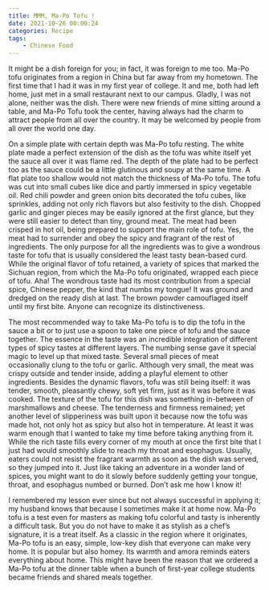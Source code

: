 ```yaml
---
title: MMM, Ma-Po Tofu !
date: 2021-10-26 00:00:24
categories: Recipe
tags:
    - Chinese Food
---
```


It might be a dish foreign for you; in fact, it was foreign to me too. Ma-Po tofu originates from a region in China but far away from my hometown. The first time that I had it was in my first year of college. It and me, both had left home, just met in a small restaurant next to our campus. Gladly, I was not alone, neither was the dish. There were new friends of mine sitting around a table, and Ma-Po Tofu took the center, having always had the charm to attract people from all over the country. It may be welcomed by people from all over the world one day.

On a simple plate with certain depth was Ma-Po tofu resting. The white plate made a perfect extension of the dish as the tofu was white itself yet the sauce all over it was flame red. The depth of the plate had to be perfect too as the sauce could be a little glutinous and soupy at the same time. A flat plate too shallow would not match the thickness of Ma-Po tofu. The tofu was cut into small cubes like dice and partly immersed in spicy vegetable oil. Red chili powder and green onion bits decorated the tofu cubes, like sprinkles, adding not only rich flavors but also festivity to the dish. Chopped garlic and ginger pieces may be easily ignored at the first glance, but they were still easier to detect than tiny, ground meat. The meat had been crisped in hot oil, being prepared to support the main role of tofu. Yes, the meat had to surrender and obey the spicy and fragrant of the rest of ingredients. The only purpose for all the ingredients was to give a wondrous taste for tofu that is usually considered the least tasty bean-based curd. While the original flavor of tofu retained, a variety of spices that marked the Sichuan region, from which the Ma-Po tofu originated, wrapped each piece of tofu. Aha! The wondrous taste had its most contribution from a special spice, Chinese pepper, the kind that numbs my tongue! It was ground and dredged on the ready dish at last. The brown powder camouflaged itself until my first bite. Anyone can recognize its distinctiveness.

The most recommended way to take Ma-Po tofu is to dip the tofu in the sauce a bit or to just use a spoon to take one piece of tofu and the sauce together. The essence in the taste was an incredible integration of different types of spicy tastes at different layers. The numbing sense gave it special magic to level up that mixed taste. Several small pieces of meat occasionally clung to the tofu or garlic. Although very small, the meat was crispy outside and tender inside, adding a playful element to other ingredients. Besides the dynamic flavors, tofu was still being itself: it was tender, smooth, pleasantly chewy, soft yet firm, just as it was before it was cooked. The texture of the tofu for this dish was something in-between of marshmallows and cheese. The tenderness and firmness remained; yet another level of slipperiness was built upon it because now the tofu was made hot, not only hot as spicy but also hot in temperature. At least it was warm enough that I wanted to take my time before taking anything from it. While the rich taste fills every corner of my mouth at once the first bite that I just had would smoothly slide to reach my throat and esophagus. Usually, eaters could not resist the fragrant warmth as soon as the dish was served, so they jumped into it. Just like taking an adventure in a wonder land of spices, you might want to do it slowly before suddenly getting your tongue, throat, and esophagus numbed or burned. Don’t ask me how I know it!

I remembered my lesson ever since but not always successful in applying it; my husband knows that because I sometimes make it at home now. Ma-Po tofu is a test even for masters as making tofu colorful and tasty is inherently a difficult task. But you do not have to make it as stylish as a chef’s signature, it is a treat itself. As a classic in the region where it originates, Ma-Po tofu is an easy, simple, low-key dish that everyone can make very home. It is popular but also homey. Its warmth and amora reminds eaters everything about home. This might have been the reason that we ordered a Ma-Po tofu at the dinner table when a bunch of first-year college students became friends and shared meals together.
